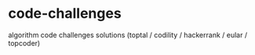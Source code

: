 # code-challenges
algorithm code challenges solutions (toptal / codility / hackerrank / eular / topcoder)
